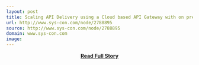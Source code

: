 ```yaml
---
layout: post
title: Scaling API Delivery using a Cloud based API Gateway with on premises
url: http://www.sys-con.com/node/2788895
source: http://www.sys-con.com/node/2788895
domain: www.sys-con.com
image: 
---
```


<p></p>
<center><p><a href="http://www.sys-con.com/node/2788895" style='padding:25px; font-sze:18px; font-weight: bold;'>Read Full Story</a></p></center>
